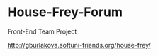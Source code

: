 House-Frey-Forum
=========================
Front-End Team Project

http://gburlakova.softuni-friends.org/house-frey/
